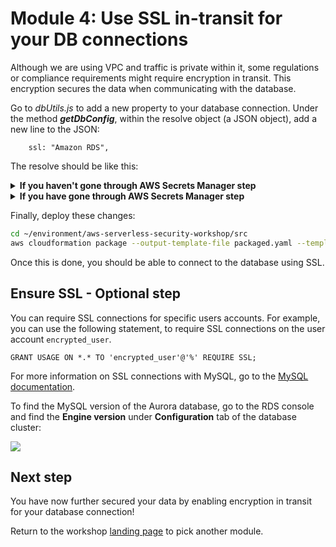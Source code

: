 # Module 4: Use SSL in-transit for your DB connections

Although we are using VPC and traffic is private within it, some regulations or compliance requirements might require encryption in transit. This encryption secures the data when communicating with the database. 

Go to *dbUtils.js* to add a new property to your database connection. Under the method ***getDbConfig***, within the resolve object (a JSON object), add a new line to the JSON:

```
    ssl: "Amazon RDS",

```
The resolve should be like this:

<details>
<summary><strong>If you haven't gone through AWS Secrets Manager step</strong></summary><p>

```javascript
			resolve({
			    ssl: "Amazon RDS",
			    host: host,
			    user: "admin",
			    password: "Corp123!",
			    database: "unicorn_customization",
			    multipleStatements: true
			});
```
</details>

<details>
<summary><strong>If you have gone through AWS Secrets Manager step</strong></summary><p>

```javascript
            client.getSecretValue({SecretId: secretName}, function (err, data) {
                if (err) {
                    console.error(err);
                    if (err.code === 'ResourceNotFoundException')
                        reject("The requested secret " + secretName + " was not found");
                    else if (err.code === 'InvalidRequestException')
                        reject("The request was invalid due to: " + err.message);
                    else if (err.code === 'InvalidParameterException')
                        reject("The request had invalid params: " + err.message);
                    else
                        reject(err.message);
                }
                else {
                    if (data.SecretString !== "") {
                        secret = data.SecretString;
                        resolve({
                            ssl: "Amazon RDS",
                            host: JSON.parse(secret).host,
                            user: JSON.parse(secret).username,
                            password: JSON.parse(secret).password,
                            database: "unicorn_customization",
                            multipleStatements: true
                        });
                    } else {
                        reject("Cannot parse DB credentials from secrets manager.");
                    }
                }
            });
```
</details>

Finally, deploy these changes:

```bash
cd ~/environment/aws-serverless-security-workshop/src
aws cloudformation package --output-template-file packaged.yaml --template-file template.yaml --s3-bucket $BUCKET --s3-prefix securityworkshop --region $REGION &&  aws cloudformation deploy --template-file packaged.yaml --stack-name CustomizeUnicorns --region $REGION --capabilities CAPABILITY_IAM --parameter-overrides InitResourceStack=Secure-Serverless
```

Once this is done, you should be able to connect to the database using SSL.

## Ensure SSL - Optional step

You can require SSL connections for specific users accounts\. For example, you can use the following statement, to require SSL connections on the user account `encrypted_user`\.


```
GRANT USAGE ON *.* TO 'encrypted_user'@'%' REQUIRE SSL;           
```
For more information on SSL connections with MySQL, go to the [MySQL documentation](https://dev.mysql.com/doc/refman/5.6/en/secure-connections.html)\.

To find the MySQL version of the Aurora database, go to the RDS console and find the **Engine version** under **Configuration** tab of the database cluster:

![](images/check-engine-version.png)

## Next step 
You have now further secured your data by enabling encryption in transit for your database connection! 

Return to the workshop [landing page](../../README.md) to pick another module.
